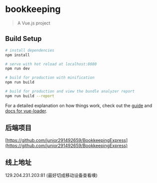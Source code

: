 # bookkeeping

> A Vue.js project

## Build Setup

``` bash
# install dependencies
npm install

# serve with hot reload at localhost:8080
npm run dev

# build for production with minification
npm run build

# build for production and view the bundle analyzer report
npm run build --report
```

For a detailed explanation on how things work, check out the [guide](http://vuejs-templates.github.io/webpack/) and [docs for vue-loader](http://vuejs.github.io/vue-loader).

## 后端项目

[https://github.com/junior291492659/BookkeepingExpress](https://github.com/junior291492659/BookkeepingExpress)

## 线上地址

129.204.231.203:81
(最好切成移动设备查看噢)
